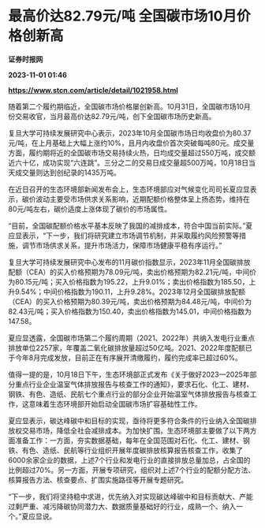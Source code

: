 # 最高价达82.79元/吨 全国碳市场10月价格创新高
**证券时报网**

**2023-11-01 01:46**

**https://www.stcn.com/article/detail/1021958.html**

随着第二个履约期临近，全国碳市场价格屡创新高。10月31日，全国碳市场10月份交易收官，当月最高价达82.79元/吨，创下全国碳市场历史新高。

复旦大学可持续发展研究中心表示，2023年10月全国碳市场日均收盘价为80.37元/吨，在上月基础上大幅上涨约10%，且月内收盘价首次突破每吨80元。成交量方面，履约期将近的全国碳市场交易持续火热，日均成交量超过550万吨，成交额近六十亿，成功实现“六连跳”。三分之二的交易日成交量超500万吨，10月18日当天成交量则达到创纪录的1435万吨。

在近日召开的生态环境部新闻发布会上，生态环境部应对气候变化司司长夏应显表示，碳价波动主要受市场供求关系影响，近期配额价格整体呈上扬态势，维持在80元/吨左右，碳价适度上涨体现了碳价的市场属性。

“目前，全国碳配额价格水平基本反映了我国的减排成本，符合中国当前实际。”夏应显表示，“下一步，我们将研究建立市场调节机制，并采取履约风险预警等措施，调节市场供求关系，提升市场活力，保障市场健康平稳有序运行。”

复旦大学可持续发展研究中心发布的11月碳价指数显示，2023年11月全国碳排放配额（CEA）的买入价格预期为78.09元/吨，卖出价格预期为82.21元/吨，中间价为80.15元/吨；买入价格指数为195.22，上升9.01%；卖出价格指数为185.50，上升9.54%；中间价格指数为190.11，上升9.28%。2023年12月全国碳排放配额（CEA）的买入价格预期为80.39元/吨，卖出价格预期为84.48元/吨，中间价为82.43元/吨；买入价格指数为150.40，卖出价格指数为145.01，中间价格指数为147.58。

夏应显透露，全国碳市场第二个履约周期（2021、2022年）共纳入发电行业重点排放单位2257家，年覆盖二氧化碳排放量超过50亿吨。2021、2022年度配额已于今年8月完成发放，目前正在有序展开清缴履约，履约完成率已超过60%。

值得一提的是，10月18日下午，生态环境部正式发布《关于做好2023—2025年部分重点行业企业温室气体排放报告与核查工作的通知》，要求石化、化工、建材、钢铁、有色、造纸、民航七个重点行业的部分企业开始温室气体排放报告与核查工作，这意味着生态环境部开始启动全国碳市场扩容基础性工作。

夏应显表示，碳达峰碳中和目标的实现，亟待将更多符合条件的行业纳入全国碳排放权交易市场，降低全社会减排成本。为加快扩围，生态环境部主要做了以下两方面准备工作：一方面，夯实数据基础，每年在全国范围对石化、化工、建材、钢铁、有色、造纸、民航等行业组织开展年度碳排放核算报告核查工作，收集了6000余家企业的数据，上述7个行业和发电行业的直接排放总量加总，占全国的比例超过70%。另一方面，开展专项研究，组织对上述7个行业的配额分配方法、核算报告方法、核查要点、扩围实施路径等开展专题研究。

“下一步，我们将坚持稳中求进，优先纳入对实现碳达峰碳中和目标贡献大、产能过剩严重、减污降碳协同潜力大、数据质量基础好的行业，成熟一个、纳入一个。”夏应显说。